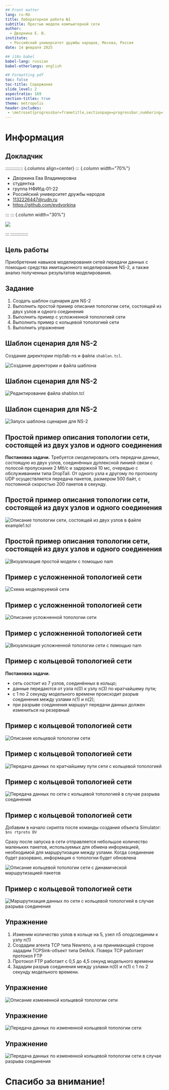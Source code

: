 ```yaml
---
## Front matter
lang: ru-RU
title: Лабораторная работа №1
subtitle: Простые модели компьютерной сети
author:
  - Дворкина Е. В.
institute:
  - Российский университет дружбы народов, Москва, Россия
date: 14 февраля 2025

## i18n babel
babel-lang: russian
babel-otherlangs: english

## Formatting pdf
toc: false
toc-title: Содержание
slide_level: 2
aspectratio: 169
section-titles: true
theme: metropolis
header-includes:
 - \metroset{progressbar=frametitle,sectionpage=progressbar,numbering=fraction}
---
```


# Информация

## Докладчик

:::::::::::::: {.columns align=center}
::: {.column width="70%"}

  * Дворкина Ева Владимировна
  * студентка
  * группа НФИбд-01-22
  * Российский университет дружбы народов
  * [1132226447@rudn.ru](mailto:1132226447@rudn.ru)
  * <https://github.com/evdvorkina>

:::
::: {.column width="30%"}

![](./image/я.jpg)

:::
::::::::::::::

## Цель работы

Приобретение навыков моделирования сетей передачи данных с помощью средства имитационного моделирования NS-2, а также анализ полученных результатов
моделирования.

## Задание

1. Создать шаблон сценария для NS-2
2. Выполнить простой пример описания топологии сети, состоящей из двух узлов и одного соединения
3. Выполнить пример с усложненной топологией сети
4. Выполнить пример с кольцевой топологией сети
5. Выполнить упражнение

## Шаблон сценария для NS-2

Создание директории mip/lab-ns и файла `shablon.tcl`.

![Создание директории и файла шаблона](image/1.PNG)

## Шаблон сценария для NS-2

![Редактирование файла shablon.tcl](image/2.PNG)

## Шаблон сценария для NS-2

![Запуск шаблона сценария для NS-2](image/3.PNG)


## Простой пример описания топологии сети, состоящей из двух узлов и одного соединения

**Постановка задачи.** Требуется смоделировать сеть передачи данных, состоящую
из двух узлов, соединённых дуплексной линией связи с полосой пропускания 2 Мб/с и задержкой 10 мс, очередью с обслуживанием типа DropTail. От одного узла к другому по протоколу UDP осуществляется передача пакетов, размером 500 байт, с постоянной скоростью 200 пакетов в секунду.

## Простой пример описания топологии сети, состоящей из двух узлов и одного соединения

![Описание топологии сети, состоящей из двух узлов в файле example1.tcl](image/5.PNG)

## Простой пример описания топологии сети, состоящей из двух узлов и одного соединения

![Визуализация простой модели с помощью nam](image/6.PNG)

## Пример с усложненной топологией сети

![Схема моделируемой сети](image/7.PNG)

## Пример с усложненной топологией сети

![Описание усложненной топологии сети](image/8.PNG)

## Пример с усложненной топологией сети

![Визуализация усложненной топологии сети с помощью nam](image/9.PNG)

## Пример с кольцевой топологией сети

**Постановка задачи.** 

- сеть состоит из 7 узлов, соединённых в кольцо;
- данные передаются от узла n(0) к узлу n(3) по кратчайшему пути;
- с 1 по 2 секунду модельного времени происходит разрыв соединения между
узлами n(1) и n(2);
- при разрыве соединения маршрут передачи данных должен измениться на резервный

## Пример с кольцевой топологией сети

![Описание кольцевой топологии сети](image/10.PNG)

## Пример с кольцевой топологией сети

![Передача данных по кратчайшему пути сети с кольцевой топологией](image/11.PNG)

## Пример с кольцевой топологией сети

![Передача данных по сети с кольцевой топологией в случае разрыва соединения](image/12.PNG)

## Пример с кольцевой топологией сети

Добавим в начало скрипта после команды создания объекта Simulator: `$ns rtproto DV`

Сразу после запуска в сети отправляется небольшое количество
маленьких пакетов, используемых для обмена информацией, необходимой для маршрутизации между узлами. Когда соединение будет разорвано, информация о топологии будет обновлена

![Описание кольцевой топологии сети с динамической маршрутизацией пакетов](image/13.PNG)

## Пример с кольцевой топологией сети

![Маршрутизация данных по сети с кольцевой топологией в случае разрыва соединения](image/14.PNG)

## Упражнение

1. Изменим количество узлов в кольце на 5, узел n5 оподсоединим к узлу n(1)
2. Создадим агента TCP типа Newreno, а на принимающей стороне зададим TCPSink-объект типа DelAck. Поверх TCP работает протокол FTP
3. Протокол FTP работает с 0,5 до 4,5 секунд модельного времени
4. Зададим разрыв соединения между узлами n(0) и n(1) с 1 по 2 секунду модельного времени.

## Упражнение

![Описание измененной кольцевой топологии сети](image/15.PNG)

## Упражнение

![Передача данных по измененной кольцевой топологии сети](image/16.PNG)

## Упражнение

![Передача данных по измененной кольцевой топологии сети в случае разрыва соединения](image/17.PNG)

# Спасибо за внимание!

